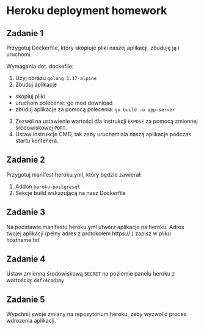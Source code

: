 # Heroku deployment homework

## Zadanie 1

Przygotuj Dockerfile, który skopiuje pliki naszej aplikacji, zbuduję ją i uruchomi.

Wymagania dot. dockefile:


1. Uzyj obrazu `golang:1.17-alpine`
2. Zbuduj aplikacje 
  - skopiuj pliki
  - uruchom polecenie: go mod download
  - zbuduj aplikacje za pomocą polecenia: `go build -o app-server` 
3. Zezwól na ustawienie wartości dla instrukcji `EXPOSE` za pomocą zmiennej środowiskowej `PORT`.
4. Ustaw instrukcje CMD, tak zeby uruchamiala naszą aplikacje podczas startu kontenera.


## Zadanie 2

Przygotuj manifest heroku.yml, który będzie zawierał:
1. Addon `heroku-postgresql`
2. Sekcje build wskazującą na nasz Dockerfile

## Zadanie 3

Na podstawie manifestu heroku.yml utwórz aplikacje na heroku. 
Adres twojej aplikacji (pełny adres z protokołem https:// ) zapisz w pliku hostname.txt

## Zadanie 4

Ustaw zmienną środowiskową `SECRET` na poziomie panelu heroku z wartością: `d4f74c4d3my`

## Zadanie 5

Wypchnij swoje zmiany na repozytorium heroku, zeby wyzwolić proces wdrozenia aplikacji.